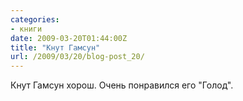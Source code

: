 ```yaml
---
categories:
- книги
date: 2009-03-20T01:44:00Z
title: "Кнут Гамсун"
url: /2009/03/20/blog-post_20/
---
```


Кнут Гамсун хорош. Очень понравился его "Голод".
